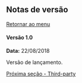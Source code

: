 ## Notas de versão

[Retornar ao menu](menu.md)

#### Versão 1.0 

**Data:** 22/08/2018

Versão de lançamento.



[Próxima seção - Third-party](EPMProcessorThirdparty.md)
